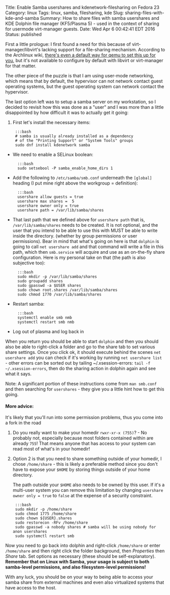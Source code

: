 Title: Enable Samba usershares and kdenetwork-filesharing on Fedora 23
Category: linux
Tags: linux, samba, filesharing, kde
Slug: sharing-files-with-kde-and-samba
Summary: How to share files with samba usershares and KDE Dolphin file manager (KF5/Plasma 5) - used in the context of sharing for usermode virt-manager guests.
Date: Wed Apr  6 00:42:41 EDT 2016
Status: published

First a little prologue: I first found a need for this because of virt-manager/libvirt's lacking support for a file-sharing mechanism. According to the Archlinux wiki, [there's even a default way for qemu to set this up for you][1], but it's not available to configure by default with libvirt or virt-manager for that matter.

[1]:https://wiki.archlinux.org/index.php/QEMU#QEMU.27s_built-in_SMB_server

The other piece of the puzzle is that I am using user-mode networking, which means that by default, the hypervisor can not network contact guest operating systems, but the guest operating system can network contact the hypervisor.

The last option left was to setup a samba server on my workstation, so I decided to revisit how this was done as a "user" and I was more than a little disappointed by how
difficult it was to actually get it going:

1. First let's install the necessary items:

		:::bash
		# samba is usually already installed as a dependency
		# of the "Printing Support" or "System Tools" groups
		sudo dnf install kdenetwork samba

+ We need to enable a SELinux boolean:

		:::bash
		sudo setsebool -P samba_enable_home_dirs 1

+ Add the following to `/etc/samba/smb.conf` underneath the `[global]` heading (I put mine right above the workgroup =  definition):

		:::bash
		usershare allow guests = true
        usershare max shares =  5
        usershare owner only = true
        usershare path = /var/lib/samba/shares

+ That last path that we defined above for `usershare path` that is, `/var/lib/samba/shares` needs to be created. It is not optional, and the user that you intend to be able to use this with MUST be able to write inside the directory. (whether by group permissions or user permissions). Bear in mind that what's going on here is that `dolphin` is going to call `net usershare add` and that command will write a file in this path, which then `smb.service` will acquire and use as an on-the-fly share configuration. Here is my personal take on that (the path is also subjective too):

		:::bash
		sudo mkdir -p /var/lib/samba/shares
		sudo groupadd shares
		sudo gpasswd -a $USER shares
		sudo chown root.shares /var/lib/samba/shares
		sudo chmod 1770 /var/lib/samba/shares

+ Restart samba:

		:::bash
		systemctl enable smb nmb
		systemctl restart smb nmb

+ Log out of plasma and log back in

When you return you should be able to start `dolphin` and then you should also be able to right-click a folder and go to the share tab to set various share settings. Once you click ok, it should execute behind the scenes `net usershare add` you can check if it's working by running `net usershare list` - other errors can be sorted out by tailing ~/.xsession-errors: `tail -f ~/.xsession-errors`, then do the sharing action in dolphin again and see what it says.

Note: A significant portion of these instructions come from `man smb.conf` and then searching for `usershares` - they give you a little hint how to get this going.

#### More advice:

It's likely that you'll run into some permission problems, thus you come into a fork in the road

1. Do you really want to make your homedir `rwxr-xr-x (755)`? - No probably not, especially because most folders contained within are already `755`! That means anyone that has access to your system can read most of what's in your homedir!

2. Option 2 is that you need to share something outside of your homedir, I chose `/home/share` - this is likely a preferable method since you don't have to expose your `$HOME` by storing things outside of your home directory.

	The path outside your `$HOME` also needs to be owned by this user. If it's a multi-user system you can remove this limitation by changing `usershare owner only = true` to `false` at the expense of a security constraint.

		:::bash
		sudo mkdir -p /home/share
		sudo chmod 1775 /home/share
		sudo chown ${USER}.shares
		sudo restorecon -RFv /home/share
		sudo gpasswd -a nobody shares # samba will be using nobody for anon usershares
		sudo systemctl restart smb

Now you need to go back into dolphin and right-click `/home/share` or enter `/home/share` and then right click the folder background, then _Properties_ then _Share_ tab. Set options as necessary (these should be self-explanatory). **Remember that on Linux with Samba, your usage is subject to both samba-level permissions, and also filesystem-level permissions!**

With any luck, you should be on your way to being able to access your samba share from external machines and even also virtualized systems that have access to the host.

